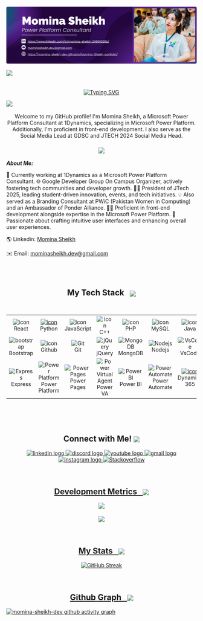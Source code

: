 ![logo](https://github.com/momina-sheikh-dev/momina-sheikh-dev/blob/main/Cover3.png)

<img src="https://user-images.githubusercontent.com/73097560/115834477-dbab4500-a447-11eb-908a-139a6edaec5c.gif">

<p align="center">
  <a href="https://git.io/typing-svg">
      <br>
    <img src="https://readme-typing-svg.herokuapp.com?font=Fira+Code&pause=1000&color=9370DB&center=do%C4%9Fru&vCenter=do%C4%9Fru&repeat=do%C4%9Fru&width=800&height=35&lines=Hey,+This+is+Momina+Sheikh.+A+Microsoft+Power+Platform+Consultant!" alt="Typing SVG" />
  </a>
</p>
<img src="https://user-images.githubusercontent.com/73097560/115834477-dbab4500-a447-11eb-908a-139a6edaec5c.gif">

<p align='center'>
Welcome to my GitHub profile! I'm Momina Sheikh, a Microsoft Power Platform Consultant at 1Dynamics, specializing in Microsoft Power Platform. Additionally, I'm proficient in front-end development. I also serve as the Social Media Lead at GDSC and JTECH 2024 Social Media Head.

</p>

###

<div align="center">
  <img height="120" src="https://raw.githubusercontent.com/Sutil/Sutil/2b2fad3bf54522bb30c8c170591fc68ff51b69e6/github-contribution-grid-snake2.svg"  />
</div>

<em><b>About Me:</b></em>

💼 Currently working at 1Dynamics as a Microsoft Power Platform Consultant.
🌐 Google Developer Group On Campus Organizer, actively fostering tech communities and developer growth.
👩‍💼 President of JTech 2025, leading student-driven innovation, events, and tech initiatives.
💡 Also served as a Branding Consultant at PWiC (Pakistan Women in Computing) and an Ambassador of Ponder Alliance.
👩‍💻 Proficient in front-end development alongside expertise in the Microsoft Power Platform.
🎯 Passionate about crafting intuitive user interfaces and enhancing overall user experiences.


🌎 Linkedin: <a href="https://www.linkedin.com/in/momina-sheikh-24660926b/" target="_blank">Momina Sheikh</a>

✉️ Email: mominasheikh.dev@gmail.com



</br>
</br>


<h2 align="center">My Tech Stack &nbsp  <img align="center" height="100" src="https://user-images.githubusercontent.com/74038190/219923809-b86dc415-a0c2-4a38-bc88-ad6cf06395a8.gif"  /></h2>

<table>
<div style="display: flex; align-items: flex-start; align: center">
<table align="center">
  <tr>
    <td align="center" width="96">
        <img src="https://techstack-generator.vercel.app/react-icon.svg" alt="icon" width="60" height="60" />
      <br>React
    </td>
    <td align="center" width="96">
      <a href="https://www.python.org/">
        <img src="https://techstack-generator.vercel.app/python-icon.svg" alt="icon" width="60" height="60" />
      </a>
      <br>Python
    </td>
    <td align="center" width="96">
        <img src="https://techstack-generator.vercel.app/js-icon.svg" alt="icon" width="60" height="60" />
      <br>JavaScript
    </td>
    <td align="center" width="96">
        <img src="https://techstack-generator.vercel.app/cpp-icon.svg" alt="icon" width="60" height="60" />
      <br>C++
    </td>
    <td align="center" width="96">
        <img src="https://cdn.jsdelivr.net/gh/devicons/devicon/icons/php/php-original.svg" alt="icon" width="60" height="60" />
      <br>PHP
    </td>
    <td align="center" width="96">
        <img src="https://techstack-generator.vercel.app/mysql-icon.svg" alt="icon" width="60" height="60" />
      <br>MySQL
    </td>
    <td align="center" width="96">
        <img src="https://techstack-generator.vercel.app/java-icon.svg" alt="icon" width="60" height="60" />
      <br>Java
    </td>
    <td align="center" width="96">
         <img src="https://skillicons.dev/icons?i=html" width="60" height="60" alt="HTML5" />
      <br>HTML5
    </td>
    <td align="center" width="96">
      <img src="https://skillicons.dev/icons?i=css" width="60" height="60" alt="css" />
      <br>CSS
    </td>
  </tr>
  <tr>
  <td align="center" width="96">
        <img src="https://skillicons.dev/icons?i=bootstrap" width="60" height="60" alt="bootstrap" />
      <br>Bootstrap
    <td align="center" width="96">
        <img src="https://techstack-generator.vercel.app/github-icon.svg" alt="icon" width="60" height="60" />
      <br>Github
    </td>
    <td align="center" width="96"> 
        <img src="https://user-images.githubusercontent.com/25181517/192108372-f71d70ac-7ae6-4c0d-8395-51d8870c2ef0.png" width="60" height="60" alt="Git" />
      <br>Git
    </td>
    <td align="center"  width="96">
       <img src="https://skillicons.dev/icons?i=jquery"width="60" height="60" alt="jQuery" />
      <br>jQuery
    </td>
    <td align="center"  width="96">
         <img src="https://skillicons.dev/icons?i=mongodb" width="60" height="60" alt="MongoDB" />
      <br>MongoDB
    </td>
    <td align="center" width="96">
        <img src="https://skillicons.dev/icons?i=nodejs" width="60" height="60" alt="Nodejs" />
      <br>Nodejs
    </td>
    <td align="center"  width="96">
         <img src="https://skillicons.dev/icons?i=vscode" width="60" height="60" alt="VsCode" />
      <br>VsCode
    </td>
    <td align="center" width="96">
        <img src="https://cdn.jsdelivr.net/gh/devicons/devicon/icons/flutter/flutter-original.svg" width="60" height="60" alt="Flutter" />
      <br>Flutter
    </td>
    <td align="center" width="96">
        <img src="https://cdn3d.iconscout.com/3d/free/thumb/free-dart-9294871-7578014.png?f=webp"width="60" height="60" alt="Dart" />
      <br>Dart
    </td>
  </tr>
 <tr>
      <td align="center" width="96">
        <img src="https://techstack-generator.vercel.app/prettier-icon.svg" width="60" height="60" alt="Express" />
      <br>Express
    </td>
        <td align="center" width="96">
        <img src="https://seekvectors.com/files/download/microsoft%20office%20powerapp-01.png" width="60" height="60" alt="Power Platform" />
      <br>Power Platform
      </td>
      </td>
    <td align="center" width="96">
        <img src="https://waypathconsulting.com/wp-content/uploads/2024/01/powerPages.png" width="60" height="60" alt="Power Pages" />
      <br>Power Pages
    </td>
            <td align="center" width="96">
        <img src="https://static-00.iconduck.com/assets.00/power-virtual-agents-colored-icon-2048x1957-d1kff0zn.png" width="60" height="60" alt="Power Virtual Agent" />
      <br>Power VA
    </td>
              <td align="center" width="96">
        <img src="https://seeklogo.com/images/P/power-bi-icon-logo-E1B451ED39-seeklogo.com.png" width="60" height="60" alt="Power BI" />
      <br>Power BI
    </td>
              <td align="center" width="96">
        <img src="https://upload.wikimedia.org/wikipedia/commons/thumb/4/4d/Microsoft_Power_Automate.svg/2048px-Microsoft_Power_Automate.svg.png" width="60" height="60" alt="Power Automate" />
      <br>Power Automate
  <td align="center" width="96">
      <a href="#macropower-tech">
        <img src="https://cdn.prod.website-files.com/6569b474d6018f8bee226c62/65c4c223830da32f716e35e6_Dynamics365-logo.png" alt="icon" width="60" height="60" />
      </a>
      <br>Dynamics 365
    </td>
              <td align="center" width="96">
        <img src="https://prakashinfotech.com/wp-content/uploads/2023/08/ai-builder-logo.png" width="60" height="60" alt="AI Builder" />
      <br>AI Builder
    </td>
  
 </tr>
</table>
<br><br>
</table>


</br>


<h2 align="center">Connect with Me! <img align="center" height="100" src="https://nearme.gtpl.net/VendorpageTheme/Enterprise/EThemeForGTPLCabel/images/loader.gif"  /></h2>

<div align="center">
  <a href="https://www.linkedin.com/in/momina-sheikh-24660926b/" target="_blank">
    <img src="https://raw.githubusercontent.com/maurodesouza/profile-readme-generator/master/src/assets/icons/social/linkedin/default.svg" width="52" height="40" alt="linkedin logo" target="_blank"/>
  </a>
  <a href="https://www.discordapp.com/users/1140956713709731921" target="_blank">
    <img src="https://raw.githubusercontent.com/maurodesouza/profile-readme-generator/master/src/assets/icons/social/discord/default.svg" width="52" height="40" alt="discord logo" target="_blank" />
  </a>
  <a href="https://youtube.com/@MominaaSheikh?si=vtXtMW96tBzVMCYP" target="_blank">
    <img src="https://raw.githubusercontent.com/maurodesouza/profile-readme-generator/master/src/assets/icons/social/youtube/default.svg" width="52" height="40" alt="youtube logo"  target="_blank"/>
  </a>
  <a href="mailto:mominasheikh.dev@gmail.com" target="_blank">
  <img src="https://raw.githubusercontent.com/maurodesouza/profile-readme-generator/master/src/assets/icons/social/gmail/default.svg" width="52" height="40" alt="gmail logo" target="_blank"/>
  </a>
  <a href="https://www.instagram.com/mominasheikh_here?igsh=a3JoazQ3cTRpNWhp" target="_blank">
    <img src="https://raw.githubusercontent.com/maurodesouza/profile-readme-generator/master/src/assets/icons/social/instagram/default.svg" width="52" height="40" alt="instagram logo" target="_blank" />
  </a>
  <a href="https://stackoverflow.com/users/24058795/momina-sheikh" target="_blank">
  <img src="https://upload.wikimedia.org/wikipedia/commons/thumb/e/ef/Stack_Overflow_icon.svg/768px-Stack_Overflow_icon.svg.png" height="45" alt="Stackoverflow" target="_blank" />
  </a>
  <a href="https://medium.com/@your-medium-username" target="_blank">
    <i class="fa-brands fa-medium"></i>
  </a>
  <a href="https://www.reddit.com/user/your-reddit-username/" target="_blank">
    <i class="fa-brands fa-reddit"></i>
</div>



</br>
</br>

<h2 align="center">Development Metrics &nbsp <img align="center" height="76" src="https://i.pinimg.com/originals/f9/e5/30/f9e530a26254aba5c1ce4469d6ceba43.gif"  /></h2>
<!-- GitHub Stats -->
<div align="center">
    
 ![](https://github-readme-stats.vercel.app/api?username=momina-sheikh-dev&theme=dracula&hide_border=false&include_all_commits=true&count_private=true)<br/>

<!--![](https://github-readme-stats.vercel.app/api/top-langs/?username=momina-sheikh-dev&layout=compact&langs_count=5&card_width=320&theme=dracula&hide_border=false)<br/>-->
<img  align="center"  src="https://github-readme-stats.anuraghazra1.vercel.app/api/top-langs/?username=momina-sheikh-dev&theme=dracula&hide_border=false&no-bg=true&no-frame=true&langs_count=10&count_private=true"/>

</div>
<br>
<br>


<h2 align="center">My Stats &nbsp <img align="center" height="60" src="https://media3.giphy.com/media/JGmjLpmTPS5QmgLFAM/200w.gif?cid=6c09b952diq04qijhug95rdyexgw7zmola6gzeosi47jb7bp&ep=v1_gifs_search&rid=200w.gif&ct=s"  /> </h2>



<div align="center">
    <img src="https://github-readme-streak-stats.herokuapp.com/?user=momina-sheikh-dev&theme=dracula&hide_border=false&count_private=true" alt="GitHub Streak" />
</div>

<br>
<br>
<h2 align="center">Github Graph &nbsp <img align="center" height="50" src="https://media3.giphy.com/media/ZjtF698DrjHGcntUCB/giphy.gif"  /> </h2>

[![momina-sheikh-dev github activity graph](https://github-readme-activity-graph.vercel.app/graph?username=momina-sheikh-dev&theme=github-compact&count_private=true	)](https://github.com/momina-sheikh-dev/github-readme-activity-graph)

###
